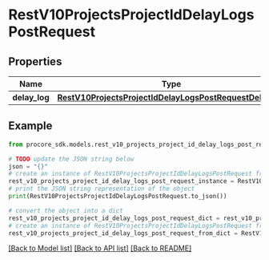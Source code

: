 # RestV10ProjectsProjectIdDelayLogsPostRequest


## Properties

Name | Type | Description | Notes
------------ | ------------- | ------------- | -------------
**delay_log** | [**RestV10ProjectsProjectIdDelayLogsPostRequestDelayLog**](RestV10ProjectsProjectIdDelayLogsPostRequestDelayLog.md) |  | 

## Example

```python
from procore_sdk.models.rest_v10_projects_project_id_delay_logs_post_request import RestV10ProjectsProjectIdDelayLogsPostRequest

# TODO update the JSON string below
json = "{}"
# create an instance of RestV10ProjectsProjectIdDelayLogsPostRequest from a JSON string
rest_v10_projects_project_id_delay_logs_post_request_instance = RestV10ProjectsProjectIdDelayLogsPostRequest.from_json(json)
# print the JSON string representation of the object
print(RestV10ProjectsProjectIdDelayLogsPostRequest.to_json())

# convert the object into a dict
rest_v10_projects_project_id_delay_logs_post_request_dict = rest_v10_projects_project_id_delay_logs_post_request_instance.to_dict()
# create an instance of RestV10ProjectsProjectIdDelayLogsPostRequest from a dict
rest_v10_projects_project_id_delay_logs_post_request_from_dict = RestV10ProjectsProjectIdDelayLogsPostRequest.from_dict(rest_v10_projects_project_id_delay_logs_post_request_dict)
```
[[Back to Model list]](../README.md#documentation-for-models) [[Back to API list]](../README.md#documentation-for-api-endpoints) [[Back to README]](../README.md)


